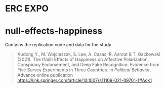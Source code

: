 # ERC EXPO 

# null-effects-happiness

Contains the replication code and data for the study 

  > Xudong Y., M. Wojcieszak, S. Lee, A. Casas, R. Azrout & T. Gackowski (2021). The (Null) Effects of Happiness on Affective Polarization, Conspiracy Endorsement, and Deep Fake Recognition: Evidence from Five Survey Experiments in Three Countries. In *Political Behavior*. Advance online publication https://link.springer.com/article/10.1007/s11109-021-09701-1#Ack1
